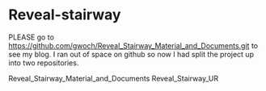 # Reveal-stairway

PLEASE go to https://github.com/gwoch/Reveal_Stairway_Material_and_Documents.git to see my blog.
I ran out of space on github so now I had split the project up into two repositories.

Reveal_Stairway_Material_and_Documents
Reveal_Stairway_UR
